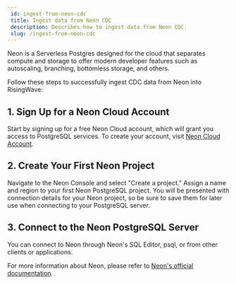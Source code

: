 ```yaml
---
 id: ingest-from-neon-cdc
 title: Ingest data from Neon CDC
 description: Describes how to ingest data from Neon CDC.
 slug: /ingest-from-neon-cdc
---
```

<head>
  <link rel="canonical" href="https://docs.risingwave.com/docs/current/ingest-from-neon-cdc/" />
</head>

Neon is a Serverless Postgres designed for the cloud that separates compute and storage to offer modern developer features such as autoscaling, branching, bottomless storage, and others.

Follow these steps to successfully ingest CDC data from Neon into RisingWave:

## 1. Sign Up for a Neon Cloud Account

Start by signing up for a free Neon Cloud account, which will grant you access to PostgreSQL services. To create your account, visit [Neon Cloud Account](https://console.neon.tech/sign_in).

## 2. Create Your First Neon Project

Navigate to the Neon Console and select "Create a project." Assign a name and region to your first Neon PostgreSQL project. You will be presented with connection details for your Neon project, so be sure to save them for later use when connecting to your PostgreSQL server.

## 3. Connect to the Neon PostgreSQL Server

You can connect to Neon through Neon's SQL Editor, psql, or from other clients or applications.

For more information about Neon, please refer to [Neon's official documentation](https://neon.tech/docs/introduction).
